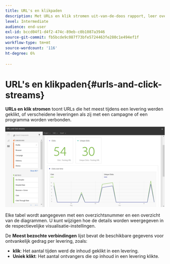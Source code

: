 ```yaml
---
title: URL's en klikpaden
description: Met URLs en klik stromen uit-van-de-doos rapport, leer over het succes van URLs in uw leveringen.
level: Intermediate
audience: end-user
exl-id: bccd04f1-d4f2-474c-89eb-c0b1087a3946
source-git-commit: fb5bcde9c087f73bfe5724463fe280c1e494ef1f
workflow-type: tm+mt
source-wordcount: '116'
ht-degree: 6%

---
```


# URL&#39;s en klikpaden{#urls-and-click-streams}

**URLs en klik stromen** toont URLs die het meest tijdens een levering werden geklikt, of verscheidene leveringen als zij met een campagne of een programma worden verbonden.

![](assets/delivery_reports_8.png)

Elke tabel wordt aangegeven met een overzichtsnummer en een overzicht van de diagrammen. U kunt wijzigen hoe de details worden weergegeven in de respectievelijke visualisatie-instellingen.

De **Meest bezochte verbindingen** lijst bevat de beschikbare gegevens voor ontvankelijk gedrag per levering, zoals:

* **klik**: Het aantal tijden werd de inhoud geklikt in een levering.
* **Uniek klikt**: Het aantal ontvangers die op inhoud in een levering klikte.
